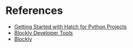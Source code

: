 # References

- [Getting Started with Hatch for Python Projects](https://exceptionfactory.com/posts/2024/05/15/getting-started-with-hatch-for-python-projects/)
- [Blockly Developer Tools](https://developers.google.com/blockly/guides/create-custom-blocks/blockly-developer-tools)
- [Blockly](https://google.github.io/blockly-samples/examples/developer-tools/index.html)
